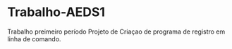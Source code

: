 # Trabalho-AEDS1
Trabalho preimeiro período 
Projeto de Criaçao de programa de registro em linha de comando.
